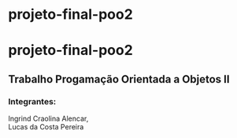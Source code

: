 # projeto-final-poo2
# projeto-final-poo2
## Trabalho Progamação Orientada a Objetos II
### Integrantes: 
Ingrind Craolina Alencar, <br> Lucas da Costa Pereira
